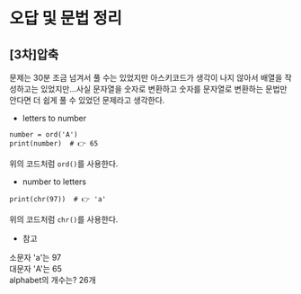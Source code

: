 # 오답 및 문법 정리

## [3차]압축

문제는 30분 조금 넘겨서 풀 수는 있었지만 아스키코드가 생각이 나지 않아서 배열을 작성하고는 있었지만...사실 문자열을 숫자로 변환하고 숫자를 문자열로 변환하는 문법만 안다면 더 쉽게 풀 수 있었던 문제라고 생각한다.

- letters to number<br>
```
number = ord('A')
print(number)  # 👉️ 65
```
위의 코드처럼 `ord()`를 사용한다.

- number to letters<br>
```
print(chr(97))  # 👉️ 'a'
```
위의 코드처럼 `chr()`를 사용한다.

- 참고

소문자 'a'는 97<br>
대문자 'A'는 65<br>
alphabet의 개수는? 26개